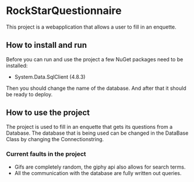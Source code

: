 # RockStarQuestionnaire

This project is a webapplication that allows a user to fill in an enquette.

## How to install and run
Before you can run and use the project a few NuGet packages need to be installed:
 - System.Data.SqlClient 	(4.8.3)

Then you should change the name of the database.
And after that it should be ready to deploy.

## How to use the project
The project is used to fill in an enquette that gets its questions from a Database.
The database that is being used can be changed in the DataBase Class by changing the Connectionstring.

### Current faults in the project
- Gifs are completely random, the giphy api also allows for search terms.
- All the communication with the database are fully written out queries.

